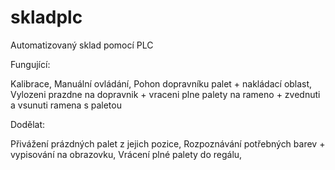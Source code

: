 # skladplc
Automatizovaný sklad pomocí PLC


Fungující: 

Kalibrace,
Manuální ovládání,
Pohon dopravníku palet + nakládací oblast,
Vylozeni prazdne na dopravnik + vraceni plne palety na rameno + zvednuti a vsunuti ramena s paletou

Dodělat:

Přivážení prázdných palet z jejich pozice,
Rozpoznávání potřebných barev + vypisování na obrazovku,
Vrácení plné palety do regálu,
